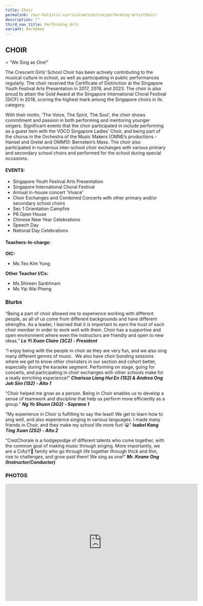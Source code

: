 ```yaml
---
title: Choir
permalink: /our-holistic-curriculum/cce/cca/performing-arts/choir/
description: ""
third_nav_title: Performing Arts
variant: markdown
---
```

## **CHOIR**

&gt; “We Sing as One!”

The Crescent Girls’ School Choir has been actively contributing to the musical culture in school, as well as participating in public performances regularly. The choir received the Certificate of Distinction at the Singapore Youth Festival Arts Presentation in 2017, 2019, and 2023. The choir is also proud to attain the Gold Award at the Singapore International Choral Festival (SICF) in 2018, scoring the highest mark among the Singapore choirs in its category.&nbsp;  
  
With their motto, ‘The Voice, The Spirit, The Soul’, the choir shows commitment and passion in both performing and mentoring younger singers. Significant events that the choir participated in include performing as a guest item with the VOCO Singapore Ladies’ Choir, and being part of the chorus in the Orchestra of the Music Makers (OMM)’s productions - Hansel and Gretel and OMM10: Bernstein’s Mass. The choir also participated in numerous inter-school choir exchanges with various primary and secondary school choirs and performed for the school during special occasions.


#### **EVENTS:**
* Singapore Youth Festival Arts Presentation
* Singapore International Choral Festival
* Annual in-house concert ‘Vivace’
* Choir Exchanges and Combined Concerts with other primary and/or secondary school choirs
* Sec 1 Orientation Campfire
* P6 Open House
* Chinese New Year Celebrations
* Speech Day
* National Day Celebrations


#### **Teachers-In-charge:**

**OIC:**  
* Ms Teo Kim Yung 
  
**Other Teacher I/Cs:**  
* Ms Shireen Sanbhnani
* Ms Yip Wai Pheng


### **Blurbs**

“Being a part of choir allowed me to experience working with different people, as all of us come from different backgrounds and have different strengths. As a leader, I learned that it is important to earn the trust of each choir member in order to work well with them. Choir has a supportive and open environment where even the instructors are friendly and open to new ideas.” **_Lo Yi Xuan Claire (3C2) - President_**

“I enjoy being with the people in choir as they are very fun, and we also sing many different genres of music.&nbsp; We also have choir bonding sessions where we get to know other choristers in our section and cohort better, especially during the karaoke segment. Performing on stage, going for concerts, and participating in choir exchanges with other schools make for a really enriching experience!” **_Charissa Liang Hui En (1S2) &amp; Andrea Ong Joh Sim (1S2) - Alto 1_**  
  
“Choir helped me grow as a person. Being in Choir enables us to develop a sense of teamwork and discipline that help us perform more efficiently as a group.” **_Ng Ye Shuen (3G2) - Soprano 1_**  
  
“My experience in Choir is fulfilling to say the least! We get to learn how to sing well, and also experience singing in various languages. I made many friends in Choir, and they make my school life more fun! 😀" **_Isabel Kang Ting Xuan (2S2) - Alto 2_**  
  
“CrezChorale is a hodgepodge of different talents who come together, with the common goal of making music through singing. More importantly, we are a CrAzY🤪 family who go through life together through thick and thin, rise to challenges, and grow past them! We sing as one!” **_Mr. Keane Ong (Instructor/Conductor)_**


### **PHOTOS** ###

<iframe allowfullscreen="true" height="366" width="600" frameborder="0" src="https://docs.google.com/presentation/d/e/2PACX-1vT2MScFYSHBMzc9RrZo83iDoIQC8vmPfdcpw4NZcvcjtFZqt2gWYsZdO_-PSSr5XEw1biILVyLw4_c7/embed?start=true&amp;loop=true&amp;delayms=3000"></iframe>